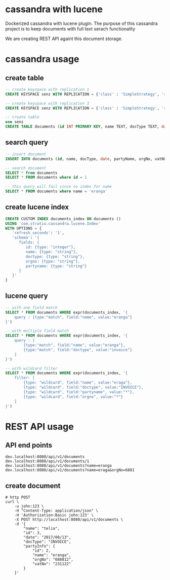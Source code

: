 # cassandra with lucene

Dockerized cassandra with lucene plugin. The purpose of this cassandra project
is to keep documents with full text serach functionality

We are creating REST API againt this document storage.

# cassandra usage

## create table
```sql
-- create keyspace with replication 1
CREATE KEYSPACE senz WITH REPLICATION = {'class' : 'SimpleStrategy', 'replication_factor': 1}

-- create keyspace with replication 3
CREATE KEYSPACE senz WITH REPLICATION = {'class' : 'SimpleStrategy', 'replication_factor': 3}

-- create table
use senz
CREATE TABLE documents (id INT PRIMARY KEY, name TEXT, docType TEXT, date TEXT, partyName TEXT, orgNo TEXT, vatNo TEXT)
```

## search query
```sql
-- insert document
INSERT INTO documents (id, name, docType, date, partyName, orgNo, vatNO) VALUES (1, 'eranga', 'INVOICE', '2017/07/25', 'telia', '4422333', '783333')

-- search document
SELECT * from documents
SELECT * FROM documents where id = 1

-- this query will fail since no index for name
SELECT * FROM documents where name = 'eranga'
```

## create lucene index

```sql
CREATE CUSTOM INDEX documents_index ON documents ()
USING 'com.stratio.cassandra.lucene.Index'
WITH OPTIONS = {
   'refresh_seconds': '1',
   'schema': '{
      fields: {
         id: {type: "integer"},
         name: {type: "string"},
         doctype: {type: "string"},
         orgno: {type: "string"},
         partyname: {type: "string"}
      }
   }'
}
```

## lucene query
```sql
-- with one field match
SELECT * FROM documents WHERE expr(documents_index, '{
    query : {type:"match", field:"name", value:"eranga"}
}')

-- with multiple field match
SELECT * FROM documents WHERE expr(documents_index, '{
    query : [
        {type:"match", field:"name", value:"eranga"},
        {type:"match", field:"doctype", value:"invoice"}
    ]
}')

-- with wildcard filter
SELECT * FROM documents WHERE expr(documents_index, '{
    filter: [
        {type: "wildcard", field:"name", value:"eraga"},
        {type: "wildcard", field:"doctype", value:"INVOICE"},
        {type: "wildcard", field:"partyname", value:"*"},
        {type: "wildcard", field:"orgno", value:"*"}
    ]
}')
```

# REST API usage

## API end points
```
dev.localhost:8080/api/v1/documents
dev.localhost:8080/api/v1/documents/1
dev.localhost:8080/api/v1/documents?name=eranga
dev.localhost:8080/api/v1/documents?name=eraga&orgNo=6881
```

## create document
```
# http POST
curl \
    -u john:123 \
    -H "Content-Type: application/json" \
    -H 'Authorization:Basic john:123' \
    -X POST http://localhost:8080/api/v1/documents \
    -d '{
        "name": "telia",
        "id": 3,
        "date": "2017/08/13",
        "docType": "INVOICE",
        "partyInfo": {
            "id": 2,
            "name": "eranga",
            "orgNo": "688812",
            "vatNo": "231122"
        }
    }'
```

